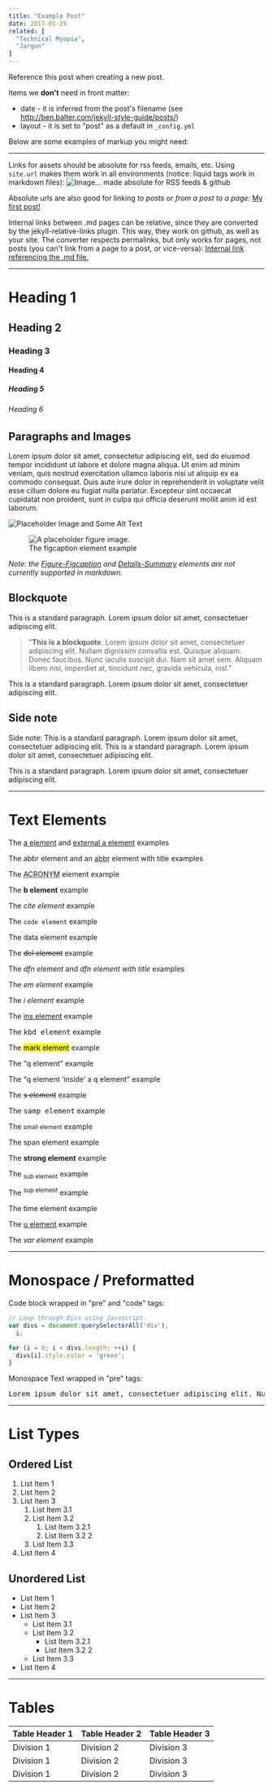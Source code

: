 ```yaml
---
title: "Example Post"
date: 2017-01-25
related: [
  "Technical Myopia",
  "Jargon"
]
---
```


Reference this post when creating a new post.

Items we **don't** need in front matter:

- date - it is inferred from the post's filename (see http://ben.balter.com/jekyll-style-guide/posts/)
- layout - it is set to "post" as a default in `_config.yml`

Below are some examples of markup you might need:

<hr class="section-divider">

Links for assets should be absolute for rss feeds, emails, etc. Using `site.url`
makes them work in all environments (notice: liquid tags work in markdown files):
![Image... made absolute for RSS feeds & github]({{site.url}}/assets/images/logo.png)

Absolute urls are also good for linking _to posts_ or _from a post to a page_:
[My first post!]({{site.url}}/2010/11/04/bryan-vs-the-internet)

Internal links between .md pages can be relative, since they are converted by the
jekyll-relative-links plugin. This way, they work on github, as well as your site.
The converter respects permalinks, but only works for pages, not posts (you can't
link from a page to a post, or vice-versa):
[Internal link referencing the .md file.](about.md)

---

# Heading 1

## Heading 2

### Heading 3

#### Heading 4

##### Heading 5

###### Heading 6

## Paragraphs and Images

Lorem ipsum dolor sit amet, consectetur adipiscing elit, sed do eiusmod tempor incididunt ut labore et dolore magna aliqua. Ut enim ad minim veniam, quis nostrud exercitation ullamco laboris nisi ut aliquip ex ea commodo consequat. Duis aute irure dolor in reprehenderit in voluptate velit esse cillum dolore eu fugiat nulla pariatur. Excepteur sint occaecat cupidatat non proident, sunt in culpa qui officia deserunt mollit anim id est laborum.

![Placeholder Image and Some Alt Text](https://placehold.it/350x150 'A title element for this placeholder image.')

<figure class="center">
  <img src="https://placehold.it/350x150" alt="A placeholder figure image." />
  <figcaption>The figcaption element example</figcaption>
</figure>

_Note: the [Figure-Figcaption](http://html5doctor.com/the-figure-figcaption-elements/) and [Details-Summary](http://html5doctor.com/the-details-and-summary-elements/) elements are not currently supported in markdown._

## Blockquote

This is a standard paragraph. Lorem ipsum dolor sit amet, consectetuer adipiscing elit.

> "**This is a blockquote**. Lorem ipsum dolor sit amet, consectetuer adipiscing elit. Nullam dignissim convallis est. Quisque aliquam. Donec faucibus. Nunc iaculis suscipit dui. Nam sit amet sem. Aliquam libero nisi, imperdiet at, tincidunt nec, gravida vehicula, nisl."

This is a standard paragraph. Lorem ipsum dolor sit amet, consectetuer adipiscing elit.

## Side note

<div class="side-note">
  <p>Side note: This is a standard paragraph. Lorem ipsum dolor sit amet, consectetuer adipiscing elit. This is a standard paragraph. Lorem ipsum dolor sit amet, consectetuer adipiscing elit.</p>
  <p>This is a standard paragraph. Lorem ipsum dolor sit amet, consectetuer adipiscing elit.</p>
</div>

---

# Text Elements

The [a element](#) and [external a element](https://example.com) examples

The <abbr>abbr element</abbr> and an <abbr title="Abbreviation">abbr</abbr> element with title examples

The <acronym title="A Cowboy Ran One New York Marathon">ACRONYM</acronym> element example

The **b element** example

The <cite>cite element</cite> example

The `code element` example

The <data value="3967381398">data element</data> example

The ~~del element~~ example

The <dfn>dfn element</dfn> and <dfn title="Title text">dfn element with title</dfn> examples

The _em element_ example

The _i element_ example

The <ins>ins element</ins> example

The <kbd>kbd element</kbd> example

The <mark>mark element</mark> example

The <q>q element</q> example

The <q>q element <q>inside</q> a q element</q> example

The <s>s element</s> example

The <samp>samp element</samp> example

The <small>small element</small> example

The <span>span element</span> example

The **strong element** example

The <sub>sub element</sub> example

The <sup>sup element</sup> example

The <time datetime="2005-05-15 19:00">time element</time> example

The <u>u element</u> example

The <var>var element</var> example

---

# Monospace / Preformatted

Code block wrapped in "pre" and "code" tags:

```javascript
// Loop through Divs using Javascript.
var divs = document.querySelectorAll('div'),
  i;

for (i = 0; i < divs.length; ++i) {
  divs[i].style.color = 'green';
}
```

Monospace Text wrapped in "pre" tags:

<pre>Lorem ipsum dolor sit amet, consectetuer adipiscing elit. Nullam dignissim convallis est. Quisque aliquam. Donec faucibus. Nunc iaculis suscipit dui. Nam sit amet sem. Aliquam libero nisi, imperdiet at, tincidunt nec, gravida vehicula, nisl.</pre>

---

# List Types

## Ordered List

1. List Item 1
2. List Item 2
3. List Item 3
   1. List Item 3.1
   2. List Item 3.2
      1. List Item 3.2.1
      2. List Item 3.2 2
   3. List Item 3.3
4. List Item 4

## Unordered List

- List Item 1
- List Item 2
- List Item 3
  - List Item 3.1
  - List Item 3.2
    - List Item 3.2.1
    - List Item 3.2 2
  - List Item 3.3
- List Item 4

---

# Tables

| Table Header 1 | Table Header 2 | Table Header 3 |
| -------------- | -------------- | -------------- |
| Division 1     | Division 2     | Division 3     |
| Division 1     | Division 2     | Division 3     |
| Division 1     | Division 2     | Division 3     |

